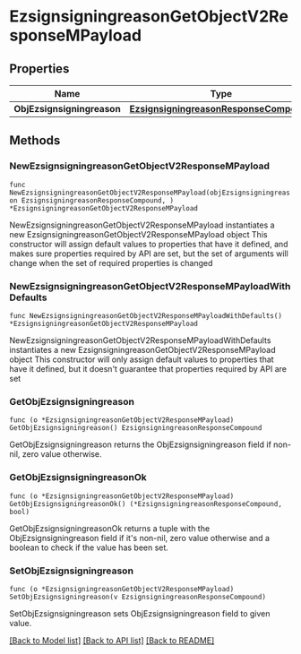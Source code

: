 # EzsignsigningreasonGetObjectV2ResponseMPayload

## Properties

Name | Type | Description | Notes
------------ | ------------- | ------------- | -------------
**ObjEzsignsigningreason** | [**EzsignsigningreasonResponseCompound**](EzsignsigningreasonResponseCompound.md) |  | 

## Methods

### NewEzsignsigningreasonGetObjectV2ResponseMPayload

`func NewEzsignsigningreasonGetObjectV2ResponseMPayload(objEzsignsigningreason EzsignsigningreasonResponseCompound, ) *EzsignsigningreasonGetObjectV2ResponseMPayload`

NewEzsignsigningreasonGetObjectV2ResponseMPayload instantiates a new EzsignsigningreasonGetObjectV2ResponseMPayload object
This constructor will assign default values to properties that have it defined,
and makes sure properties required by API are set, but the set of arguments
will change when the set of required properties is changed

### NewEzsignsigningreasonGetObjectV2ResponseMPayloadWithDefaults

`func NewEzsignsigningreasonGetObjectV2ResponseMPayloadWithDefaults() *EzsignsigningreasonGetObjectV2ResponseMPayload`

NewEzsignsigningreasonGetObjectV2ResponseMPayloadWithDefaults instantiates a new EzsignsigningreasonGetObjectV2ResponseMPayload object
This constructor will only assign default values to properties that have it defined,
but it doesn't guarantee that properties required by API are set

### GetObjEzsignsigningreason

`func (o *EzsignsigningreasonGetObjectV2ResponseMPayload) GetObjEzsignsigningreason() EzsignsigningreasonResponseCompound`

GetObjEzsignsigningreason returns the ObjEzsignsigningreason field if non-nil, zero value otherwise.

### GetObjEzsignsigningreasonOk

`func (o *EzsignsigningreasonGetObjectV2ResponseMPayload) GetObjEzsignsigningreasonOk() (*EzsignsigningreasonResponseCompound, bool)`

GetObjEzsignsigningreasonOk returns a tuple with the ObjEzsignsigningreason field if it's non-nil, zero value otherwise
and a boolean to check if the value has been set.

### SetObjEzsignsigningreason

`func (o *EzsignsigningreasonGetObjectV2ResponseMPayload) SetObjEzsignsigningreason(v EzsignsigningreasonResponseCompound)`

SetObjEzsignsigningreason sets ObjEzsignsigningreason field to given value.



[[Back to Model list]](../README.md#documentation-for-models) [[Back to API list]](../README.md#documentation-for-api-endpoints) [[Back to README]](../README.md)


